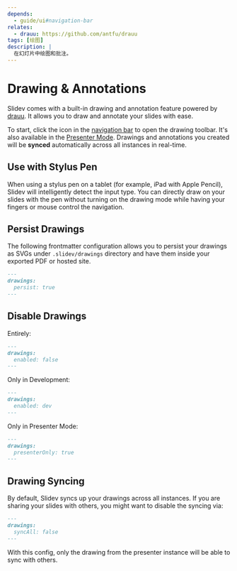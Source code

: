 ```yaml
---
depends:
  - guide/ui#navigation-bar
relates:
  - drauu: https://github.com/antfu/drauu
tags: [绘图]
description: |
  在幻灯片中绘图和批注。
---
```


# Drawing & Annotations

Slidev comes with a built-in drawing and annotation feature powered by [drauu](https://github.com/antfu/drauu). It allows you to draw and annotate your slides with ease.

To start, click the <carbon-pen class="inline-icon-btn"/> icon in the [navigation bar](../guide/ui#navigation-bar) to open the drawing toolbar. It's also available in the [Presenter Mode](/guide/ui#presenter-mode). Drawings and annotations you created will be **synced** automatically across all instances in real-time.

<TheTweet id="1424027510342250499" />

## Use with Stylus Pen

When using a stylus pen on a tablet (for example, iPad with Apple Pencil), Slidev will intelligently detect the input type. You can directly draw on your slides with the pen without turning on the drawing mode while having your fingers or mouse control the navigation.

## Persist Drawings

The following frontmatter configuration allows you to persist your drawings as SVGs under `.slidev/drawings` directory and have them inside your exported PDF or hosted site.

```md
---
drawings:
  persist: true
---
```

## Disable Drawings

Entirely:

```md
---
drawings:
  enabled: false
---
```

Only in Development:

```md
---
drawings:
  enabled: dev
---
```

Only in Presenter Mode:

```md
---
drawings:
  presenterOnly: true
---
```

## Drawing Syncing

By default, Slidev syncs up your drawings across all instances. If you are sharing your slides with others, you might want to disable the syncing via:

```md
---
drawings:
  syncAll: false
---
```

With this config, only the drawing from the presenter instance will be able to sync with others.
